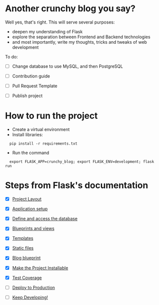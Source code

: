 # Another crunchy blog you say?
Well yes, that's right. This will serve several purposes:
- deepen my understanding of Flask
- explore the separation between Frontend and Backend technologies
- and most importantly, write my thoughts, tricks and tweaks of web development


To do:
- [ ] Change database to use MySQL, and then PostgreSQL
- [ ] Contribution guide
- [ ] Pull Request Template
- [ ] Publish project


# How to run the project
- Create a virtual environment
- Install libraries:
```
  pip install -r requirements.txt
```
- Run the command
```
  export FLASK_APP=crunchy_blog; export FLASK_ENV=development; flask run
```

# Steps from Flask's documentation

- [x] [Project Layout](https://flask.palletsprojects.com/en/2.1.x/tutorial/layout/)
- [x] [Application setup](https://flask.palletsprojects.com/en/2.1.x/tutorial/factory/)
- [x] [Define and access the database](https://flask.palletsprojects.com/en/2.1.x/tutorial/database/)
- [x] [Blueprints and views](https://flask.palletsprojects.com/en/2.1.x/tutorial/views/)
- [x] [Templates](https://flask.palletsprojects.com/en/2.1.x/tutorial/templates/)
- [x] [Static files](https://flask.palletsprojects.com/en/2.1.x/tutorial/static/)
- [x] [Blog blueprint](https://flask.palletsprojects.com/en/2.1.x/tutorial/blog/)
- [x] [Make the Project Installable](https://flask.palletsprojects.com/en/2.1.x/tutorial/install/)
- [x] [Test Coverage](https://flask.palletsprojects.com/en/2.1.x/tutorial/tests/)
- [ ] [Deploy to Production](https://flask.palletsprojects.com/en/2.1.x/tutorial/deploy/)
- [ ] [Keep Developing!](https://flask.palletsprojects.com/en/2.1.x/tutorial/next/)

